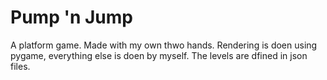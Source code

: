 # Pump 'n Jump
A platform game. Made with my own thwo hands. Rendering is doen using pygame, everything else is doen by myself.
The levels are dfined in json files. 


